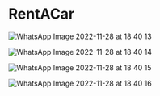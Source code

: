 # RentACar
![WhatsApp Image 2022-11-28 at 18 40 13](https://user-images.githubusercontent.com/42833219/204382236-5b16f711-8046-45fa-b7d7-fd91081b80c7.jpeg)


![WhatsApp Image 2022-11-28 at 18 40 14](https://user-images.githubusercontent.com/42833219/204382185-544d7a0c-de11-454e-81b4-0333453d4b16.jpeg)


![WhatsApp Image 2022-11-28 at 18 40 15](https://user-images.githubusercontent.com/42833219/204382299-b93933bb-ae2a-46e8-842d-2293482d62b3.jpeg)


![WhatsApp Image 2022-11-28 at 18 40 16](https://user-images.githubusercontent.com/42833219/204382323-3383cfc3-61d9-4890-99c8-9f0c979dad7a.jpeg)
